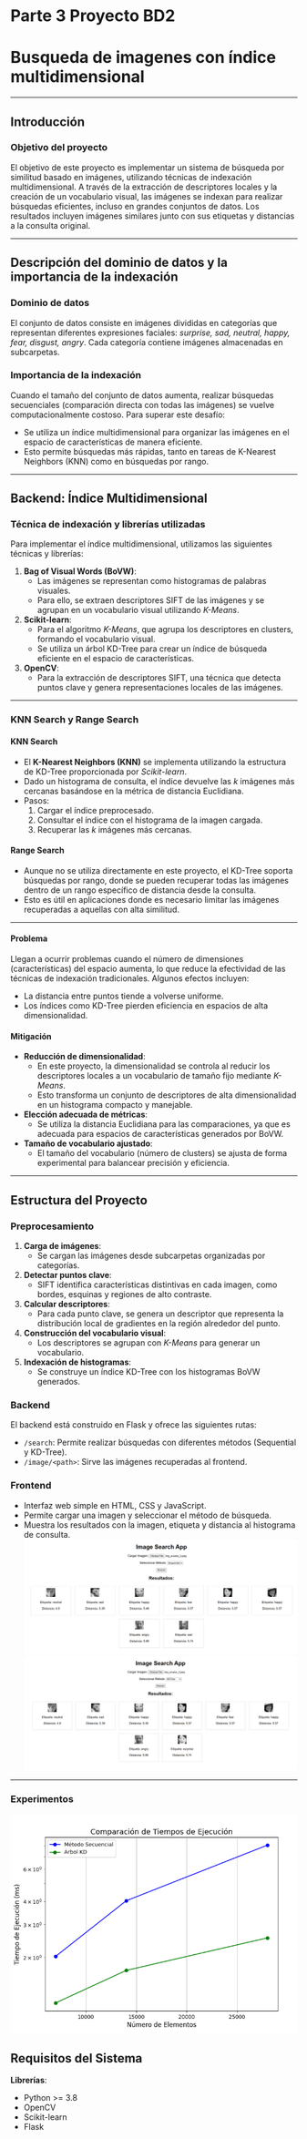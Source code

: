 # Parte 3 Proyecto BD2
# Busqueda de imagenes con índice multidimensional

---

## **Introducción**

### **Objetivo del proyecto**
El objetivo de este proyecto es implementar un sistema de búsqueda por similitud basado en imágenes, utilizando técnicas de indexación multidimensional. A través de la extracción de descriptores locales y la creación de un vocabulario visual, las imágenes se indexan para realizar búsquedas eficientes, incluso en grandes conjuntos de datos. Los resultados incluyen imágenes similares junto con sus etiquetas y distancias a la consulta original.

---

## **Descripción del dominio de datos y la importancia de la indexación**

### **Dominio de datos**
El conjunto de datos consiste en imágenes divididas en categorías que representan diferentes expresiones faciales: *surprise, sad, neutral, happy, fear, disgust, angry*. Cada categoría contiene imágenes almacenadas en subcarpetas.

### **Importancia de la indexación**
Cuando el tamaño del conjunto de datos aumenta, realizar búsquedas secuenciales (comparación directa con todas las imágenes) se vuelve computacionalmente costoso. Para superar este desafío:
- Se utiliza un índice multidimensional para organizar las imágenes en el espacio de características de manera eficiente.
- Esto permite búsquedas más rápidas, tanto en tareas de K-Nearest Neighbors (KNN) como en búsquedas por rango.

---

## **Backend: Índice Multidimensional**

### **Técnica de indexación y librerías utilizadas**
Para implementar el índice multidimensional, utilizamos las siguientes técnicas y librerías:
1. **Bag of Visual Words (BoVW)**: 
   - Las imágenes se representan como histogramas de palabras visuales.
   - Para ello, se extraen descriptores SIFT de las imágenes y se agrupan en un vocabulario visual utilizando *K-Means*.
2. **Scikit-learn**:
   - Para el algoritmo *K-Means*, que agrupa los descriptores en clusters, formando el vocabulario visual.
   - Se utiliza un árbol KD-Tree para crear un índice de búsqueda eficiente en el espacio de características.
3. **OpenCV**:
   - Para la extracción de descriptores SIFT, una técnica que detecta puntos clave y genera representaciones locales de las imágenes.

---

### **KNN Search y Range Search**
#### **KNN Search**
- El **K-Nearest Neighbors (KNN)** se implementa utilizando la estructura de KD-Tree proporcionada por *Scikit-learn*. 
- Dado un histograma de consulta, el índice devuelve las *k* imágenes más cercanas basándose en la métrica de distancia Euclidiana.
- Pasos:
  1. Cargar el índice preprocesado.
  2. Consultar el índice con el histograma de la imagen cargada.
  3. Recuperar las *k* imágenes más cercanas.

#### **Range Search**
- Aunque no se utiliza directamente en este proyecto, el KD-Tree soporta búsquedas por rango, donde se pueden recuperar todas las imágenes dentro de un rango específico de distancia desde la consulta.
- Esto es útil en aplicaciones donde es necesario limitar las imágenes recuperadas a aquellas con alta similitud.

---

#### **Problema**
Llegan a ocurrir problemas cuando el número de dimensiones (características) del espacio aumenta, lo que reduce la efectividad de las técnicas de indexación tradicionales. Algunos efectos incluyen:
- La distancia entre puntos tiende a volverse uniforme.
- Los índices como KD-Tree pierden eficiencia en espacios de alta dimensionalidad.

#### **Mitigación**
- **Reducción de dimensionalidad**:
  - En este proyecto, la dimensionalidad se controla al reducir los descriptores locales a un vocabulario de tamaño fijo mediante *K-Means*.
  - Esto transforma un conjunto de descriptores de alta dimensionalidad en un histograma compacto y manejable.
- **Elección adecuada de métricas**:
  - Se utiliza la distancia Euclidiana para las comparaciones, ya que es adecuada para espacios de características generados por BoVW.
- **Tamaño de vocabulario ajustado**:
  - El tamaño del vocabulario (número de clusters) se ajusta de forma experimental para balancear precisión y eficiencia.

---

## **Estructura del Proyecto**

### **Preprocesamiento**
1. **Carga de imágenes**:
   - Se cargan las imágenes desde subcarpetas organizadas por categorías.
2. **Detectar puntos clave**:
   - SIFT identifica características distintivas en cada imagen, como bordes, esquinas y regiones de alto contraste.
3. **Calcular descriptores**:
   - Para cada punto clave, se genera un descriptor que representa la distribución local de gradientes en la región alrededor del punto.
4. **Construcción del vocabulario visual**:
   - Los descriptores se agrupan con *K-Means* para generar un vocabulario.
5. **Indexación de histogramas**:
   - Se construye un índice KD-Tree con los histogramas BoVW generados.

### **Backend**
El backend está construido en Flask y ofrece las siguientes rutas:
- `/search`: Permite realizar búsquedas con diferentes métodos (Sequential y KD-Tree).
- `/image/<path>`: Sirve las imágenes recuperadas al frontend.

### **Frontend**
- Interfaz web simple en HTML, CSS y JavaScript.
- Permite cargar una imagen y seleccionar el método de búsqueda.
- Muestra los resultados con la imagen, etiqueta y distancia al histograma de consulta.
![](images/img1.png)
![](images/img2.png)
---

### **Experimentos**
![](images/image.png)

## **Requisitos del Sistema**
**Librerías**:
   - Python >= 3.8
   - OpenCV
   - Scikit-learn
   - Flask
